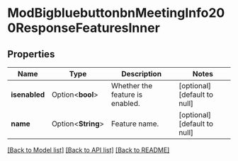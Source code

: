 # ModBigbluebuttonbnMeetingInfo200ResponseFeaturesInner

## Properties

Name | Type | Description | Notes
------------ | ------------- | ------------- | -------------
**isenabled** | Option<**bool**> | Whether the feature is enabled. | [optional][default to null]
**name** | Option<**String**> | Feature name. | [optional][default to null]

[[Back to Model list]](../README.md#documentation-for-models) [[Back to API list]](../README.md#documentation-for-api-endpoints) [[Back to README]](../README.md)


